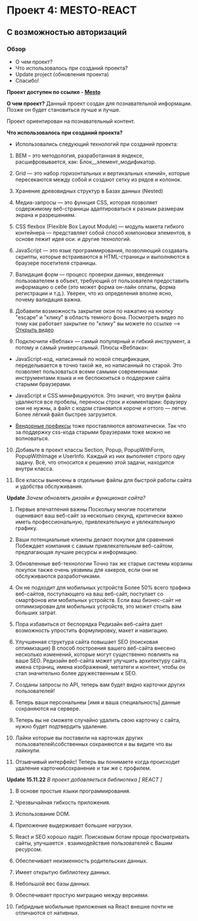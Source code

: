 # Проект 4: MESTO-REACT
## С возможностью авторизаций

### Обзор
* О чем проект?
* Что использовалось при созданий проекта?
* Update project (обновления проекта)
* Спасибо!


**Проект доступен по ссылке - [Mesto](https://evgeniigladun.github.io/MESTO-REACT/)**


**О чем проект?**
Данный проект создан для познавательной информации.
Позже он будет становиться лучше и лучше.

Проект ориентирован на познавательный контент.


**Что использовалось при созданий проекта?**
* Использовались следующий технологий при  созданий проекта:

1. BEM – это методология, разработанная в яндексе, расшифровывается, как: Блок__элемент_модификатор.

2. Grid — это набор горизонтальных и вертикальных «линий», которые пересекаются между собой и создают сетку из рядов и колонок.

3. Хранение древовидных структур в Базах данных (Nested)

4. Медиа-запросы — это функция CSS, которая позволяет содержимому веб-страницы адаптироваться к разным размерам экрана и разрешениям.

5. CSS flexbox (Flexible Box Layout Module) — модуль макета гибкого контейнера — представляет собой способ компоновки элементов, в основе лежит идея оси.
и другие технологий.

6. JavaScript — это язык программирования, позволяющий создавать скрипты, которые встраиваются в HTML-страницы и выполняются в браузере посетителя страницы.

7. Валидация форм — процесс проверки данных, введенных пользователем в объект, требующий от пользователя предоставить информацию о себе (это может форма он-лайн оплаты, форма регистрации и т.д.). Уверен, что из определения вполне ясно, почему валидация важна.

8. Добавили возможность закрытие окон по нажатию на кнопку "escape" и "клику" в область темного фона. Посмотреть видео по тому как работает закрытие по "клику" вы можете по ссылке --> [Открыть видео](https://code.s3.yandex.net/web-developer/learning-materials/project/project-6-03-overlay.mp4)


9. Подключили «Вебпак» — самый популярный и гибкий инструмент, а потому и самый универсальный.
Плюсы «Вебпака»:
* JavaScript-код, написанный по новой спецификации, переделывается в точно такой же, но написанный по старой. Это позволяет пользоваться всеми самыми современными инструментами языка и не беспокоиться о поддержке сайта старыми браузерами.

* JavaScript и CSS минифицируются. Это значит, что внутри файла удаляются все пробелы, переносы строк и комментарии: браузеру они не нужны, а файл с кодом становится короче и оттого — легче. Более лёгкий файл быстрее загрузится.

* [Вендорные префиксы](https://doka.guide/css/vendor-prefixes/) тоже проставляются автоматически. Так что за поддержку css-кода старыми браузерами тоже можно не волноваться.


10. Добавьте в проект классы Section, Popup, PopupWithForm, PopupWithImage и UserInfo. Каждый из них выполняет  строго одну задачу. Всё, что относится к решению этой задачи, находится внутри класса.

11. Все классы вынесены в отдельные файлы для быстрой работы сайта и удобства обслуживания.


**Update**
*Зачем обновлять дизайн и функционал сайта?*

1. Первые впечатления важны
Поскольку многие посетители оценивают ваш веб-сайт за несколько секунд, критически важно иметь профессиональную, привлекательную и увлекательную графику.

2. Ваши потенциальные клиенты делают покупки для сравнения
Побеждает компания с самым привлекательным веб-сайтом, предлагающая лучшие ресурсы и информацию.

3. Обновленные веб-технологии
Точно так же старые системы корзины покупок также очень уязвимы для хакеров, если они не обслуживаются разработчиками.

4. Он не подходит для мобильных устройств
Более 50% всего трафика веб-сайтов, поступающего на ваш веб-сайт, поступает со смартфонов или мобильных устройств. Если ваш бизнес-сайт не оптимизирован для мобильных устройств, это может стоить вам больших затрат.

5. Пора избавиться от беспорядка
Редизайн веб-сайта дает возможность упростить формулировку, макет и навигацию.

6. Улучшенная структура сайта повышает SEO (поисковая оптимизация)
В способ построения вашего веб-сайта внесено несколько изменений, которые могут существенно повлиять на ваше SEO.
Редизайн веб-сайта может улучшить архитектуру сайта, имена страниц, имена изображений, метатеги и контент, чтобы он стал значительно более дружественным к SEO.

7. Созданы запросы по API, теперь вам будет видно карточки других пользователей!

8. Теперь ваши персональнеы [имя и ваша специальность] данные сохраняются на сервере.

9. Теперь вы не сможете случайно удалить свою карточку с сайта, нужно будет подтвердить удаление.

10. Лайки которые вы поставили на карточках других пользователей\собственных сохраняются и вы видите что вы лайкнули.

11. Отзывчивый интерфейс! 
Теперь вы понимаете когда происходит удаление карточки\сохранение и так же с профилем.

**Update** **15.11.22**
*В проект добавляеться библиотека [ REACT ]*


1. В основе простые языки программирования.

2. Чрезвычайная гибкость приложения.

3. Использование DOM.

4. Приложение выдерживает большие нагрузки.

5. React и SEO хорошо ладят. Поисковым ботам проще просматривать сайты, улучшается . взаимодействие пользователей с Вашим ресурсом.

6. Обеспечивает неизменность родительских данных.

7. Имеет открытую библиотеку данных.

8. Небольшой вес базы данных.

9. Обеспечивает простую миграцию между версиями.

10. Гибридные мобильные приложения на React внешне почти не отличаются от нативных.